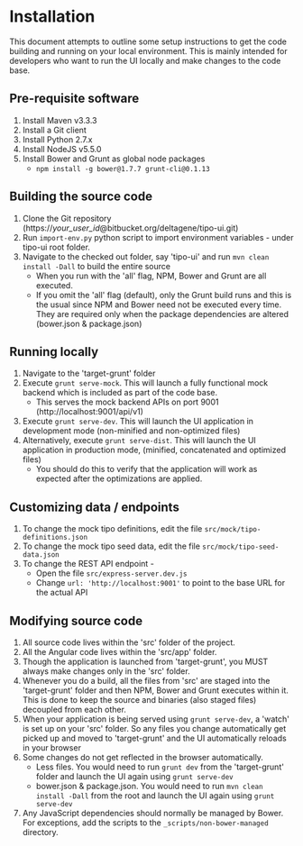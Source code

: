 # Installation
This document attempts to outline some setup instructions to get the code building and running on your local environment. This is mainly intended for developers who want to run the UI locally and make changes to the code base.

## Pre-requisite software
1. Install Maven v3.3.3
2. Install a Git client
3. Install Python 2.7.x
4. Install NodeJS v5.5.0
5. Install Bower and Grunt as global node packages
    - `npm install -g bower@1.7.7 grunt-cli@0.1.13`

## Building the source code
1. Clone the Git repository (https://*your_user_id*@bitbucket.org/deltagene/tipo-ui.git)
2. Run  `import-env.py` python script to import environment variables - under tipo-ui root folder.
2. Navigate to the checked out folder, say 'tipo-ui' and run `mvn clean install -Dall` to build the entire source
    - When you run with the 'all' flag, NPM, Bower and Grunt are all executed.
    - If you omit the 'all' flag (default), only the Grunt build runs and this is the usual since NPM and Bower need not be executed every time. They are required only when the package dependencies are altered (bower.json & package.json)

## Running locally
1. Navigate to the 'target-grunt' folder
2. Execute `grunt serve-mock`. This will launch a fully functional mock backend which is included as part of the code base.
    - This serves the mock backend APIs on port 9001 (http://localhost:9001/api/v1)
3. Execute `grunt serve-dev`. This will launch the UI application in development mode (non-minified and non-optimized files)
4. Alternatively, execute `grunt serve-dist`. This will launch the UI application in production mode, (minified, concatenated and optimized files)
    - You should do this to verify that the application will work as expected after the optimizations are applied.

## Customizing data / endpoints
1. To change the mock tipo definitions, edit the file `src/mock/tipo-definitions.json`
2. To change the mock tipo seed data, edit the file `src/mock/tipo-seed-data.json`
3. To change the REST API endpoint -
    - Open the file `src/express-server.dev.js`
    - Change `url: 'http://localhost:9001'` to point to the base URL for the actual API

## Modifying source code
1. All source code lives within the 'src' folder of the project.
2. All the Angular code lives within the 'src/app' folder.
3. Though the application is launched from 'target-grunt', you MUST always make changes only in the 'src' folder.
4. Whenever you do a build, all the files from 'src' are staged into the 'target-grunt' folder and then NPM, Bower and Grunt executes within it. This is done to keep the source and binaries (also staged files) decoupled from each other.
5. When your application is being served using `grunt serve-dev`, a 'watch' is set up on your 'src' folder. So any files you change automatically get picked up and moved to 'target-grunt' and the UI automatically reloads in your browser
6. Some changes do not get reflected in the browser automatically.
    - Less files. You would need to run `grunt dev` from the 'target-grunt' folder and launch the UI again using `grunt serve-dev`
    - bower.json & package.json. You would need to run `mvn clean install -Dall` from the root and launch the UI again using `grunt serve-dev`
7. Any JavaScript dependencies should normally be managed by Bower. For exceptions, add the scripts to the `_scripts/non-bower-managed` directory.